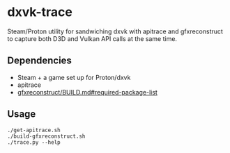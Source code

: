 # dxvk-trace

Steam/Proton utility for sandwiching dxvk with apitrace and gfxreconstruct to capture both D3D and Vulkan API calls at the same time.

## Dependencies

- Steam + a game set up for Proton/dxvk
- apitrace
- [gfxreconstruct/BUILD.md#required-package-list](https://github.com/LunarG/gfxreconstruct/blob/vulkan-sdk-1.4.321.0/BUILD.md#required-package-list)

## Usage

```
./get-apitrace.sh
./build-gfxreconstruct.sh
./trace.py --help
```

